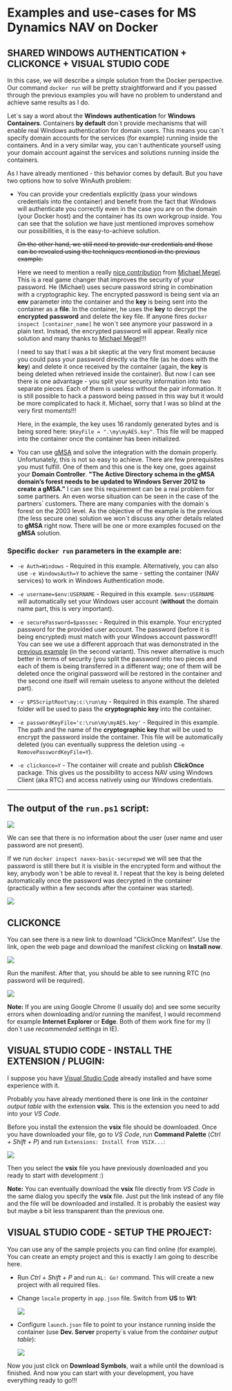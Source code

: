 # Examples and use-cases for MS Dynamics NAV on Docker

## SHARED WINDOWS AUTHENTICATION + CLICKONCE + VISUAL STUDIO CODE

In this case, we will describe a simple solution from the Docker perspective. Our command `docker run` will be pretty straightforward and if you passed through the previous examples you will have no problem to understand and achieve same results as I do.

Let\`s say a word about the **Windows authentication** for **Windows Containers**. Containers **by default** don\`t provide mechanisms that will enable real Windows authentication for domain users. This means you can\`t specify domain accounts for the services (for example) running inside the containers. And in a very similar way, you can\`t authenticate yourself using your domain account against the services and solutions running inside the containers.

As I have already mentioned - this behavior comes by default. But you have two options how to solve WinAuth problem:

- You can provide your credentials explicitly (pass your windows credentials into the container) and benefit from the fact that Windows will authenticate you correctly even in the case you are on the domain (your Docker host) and the container has its own workgroup inside.
You can see that the solution we have just mentioned improves somehow our possibilities, it is the easy-to-achieve solution. 

    ~~On the other hand, we still need to provide our credentials and those can be revealed using the techniques mentioned in the previous example.~~

    Here we need to mention a really [nice contribution](https://github.com/Microsoft/nav-docker/pull/76) from [Michael Megel](https://www.linkedin.com/in/michaelmegel/). This is a real game changer that improves the security of your password. He (Michael) uses secure password string in combination with a cryptographic key. The encrypted password is being sent via an **env** parameter into the container and the **key** is being sent into the container as a **file**. In the container, he uses the **key** to decrypt the **encrypted password** and delete the key file. If anyone fires `docker inspect [container_name]` he won\`t see anymore your password in a plain text. Instead, the encrypted password will appear. Really nice solution and many thanks to [Michael Megel](https://www.linkedin.com/in/michaelmegel/)!!!

    I need to say that I was a bit skeptic at the very first moment because you could pass your password directly via the file (as he does with the **key**) and delete it once received by the container (again, the **key** is being deleted when retrieved inside the container). But now I can see there is one advantage - you split your security information into two separate pieces. Each of them is useless without the pair information. It is still possible to hack a password being passed in this way but it would be more complicated to hack it. Michael, sorry that I was so blind at the very first moments!!!

    Here, in the example, the key uses 16 randomly generated bytes and is being sored here: `$KeyFile = ".\my\myAES.key"`. This file will be mapped into the container once the container has been initialized.

- You can use [gMSA](https://technet.microsoft.com/en-us/library/jj128431(v=ws.11).aspx) and solve the integration with the domain properly. Unfortunately, this is not so easy to achieve. There are few prerequisites you must fulfill. One of them and this one is the key one, goes against your **Domain Controller**. **"The Active Directory schema in the gMSA domain’s forest needs to be updated to Windows Server 2012 to create a gMSA."** I can see this requirement can be a real problem for some partners. An even worse situation can be seen in the case of the partners\` customers. There are many companies with the domain\`s forest on the 2003 level. As the objective of the example is the previous (the less secure one) solution we won\`t discuss any other details related to **gMSA** right now. There will be one or more examples focused on the **gMSA** solution.


### Specific `docker run` parameters in the example are:

- `-e Auth=Windows` - Required in this example. Alternatively, you can also use `-e WindowsAuth=Y` to achieve the same - setting the container (NAV services) to work in Windows Authentication mode.

- `-e username=$env:USERNAME` - Required in this example. `$env:USERNAME` will automatically set your Windows user account (**without** the domain name part, this is very important).

- `-e securePassword=$passsec` - Required in this example. Your encrypted password for the provided user account. The password (before it is being encrypted) must match with your Windows account password!!! You can see we use a different approach that was demonstrated in the [previous example](../basic_userpwd) (in the second variant). This newer alternative is much better in terms of security (you split the password into two pieces and each of them is being transferred in a different way; one of them will be deleted once the original password will be restored in the container and the second one itself will remain useless to anyone without the deleted part).

- `-v $PSScriptRoot\my:c:\run\my` - Required in this example. The shared folder will be used to pass the **cryptographic key** into the container.

- `-e passwordKeyFile='c:\run\my\myAES.key'` - Required in this example. The path and the name of the **cryptographic key** that will be used to encrypt the password inside the container. This file will be automatically deleted (you can eventually suppress the deletion using `-e RemovePasswordKeyFile=Y`).

- `-e clickonce=Y` - The container will create and publish **ClickOnce** package. This gives us the possibility to access NAV using Windows Client (aka RTC) and access natively using our Windows credentials.

---

## The output of the `run.ps1` script:

![](../media/basic_winauth_containerStarted.jpg)

We can see that there is no information about the user (user name and user password are not present).

If we run `docker inspect navex-basic-securepwd` we will see that the password is still there but it is visible in the encrypted form and without the key, anybody won\`t be able to reveal it. I repeat that the key is being deleted automatically once the password was decrypted in the container (practically within a few seconds after the container was started).

![](../media/basic_winauth_securePwd_inspect.jpg)

## CLICKONCE

You can see there is a new link to download "ClickOnce Manifest". Use the link, open the web page and download the manifest clicking on **Install now**.

![](../media/basic_winauth_clickOnceInstallation.jpg)


Run the manifest. After that, you should be able to see running RTC (no password will be required).

![](../media/basic_winauth_clickOnce_RTC.jpg)

**Note:**
If you are using Google Chrome (I usually do) and see some security errors when downloading and/or running the manifest, I would recommend for example **Internet Explorer** or **Edge**. Both of them work fine for my (I don\`t use *recommended settings* in IE).


## VISUAL STUDIO CODE - INSTALL THE EXTENSION / PLUGIN:

I suppose you have [Visual Studio Code](https://code.visualstudio.com/) already installed and have some experience with it.

Probably you have already mentioned there is one link in the *container output table* with the extension **vsix**. This is the extension you need to add into your *VS Code*.

Before you install the extension the **vsix** file should be downloaded. Once you have downloaded your file, go to *VS Code*, run **Command Palette** (*Ctrl + Shift + P*) and run `Extensions: Install from VSIX...`:

![](../media/basic_winauth_vsCode_installExtensionCmd.jpg)

Then you select the **vsix** file you have previously downloaded and you ready to start with development :)

**Note:**
You can eventually download the **vsix** file directly from *VS Code* in the same dialog you specify the **vsix** file. Just put the link instead of any file and the file will be downloaded and installed. It is probably the easiest way but maybe a bit less transparent than the previous one.


## VISUAL STUDIO CODE - SETUP THE PROJECT:

You can use any of the sample projects you can find online (for example). You can create an empty project and this is exactly I am going to describe here.

- Run *Ctrl + Shift + P* and run `AL: Go!` command. This will create a new project with all required files.

- Change `locale` property in `app.json` file. Switch from **US** to **W1**:

    ![](../media/basic_winauth_vsCode_changeLocale.jpg)

- Configure `launch.json` file to point to your instance running inside the container (use **Dev. Server** property`s value from the *container output table*):

    ![](../media/basic_winauth_vsCode_launchConfigAndDownloadSymbols.jpg)

Now you just click on **Download Symbols**, wait a while until the download is finished. And now you can start with your development, you have everything ready to go!!!